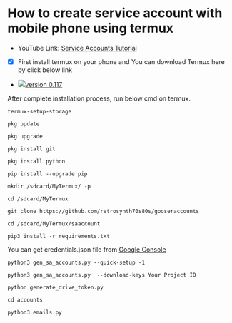 #  How to create service account with mobile phone using termux
- YouTube Link: [Service Accounts Tutorial](https://youtu.be/HzpOwbMHoAY)
- [x] First install termux on your phone and You can download Termux here by click below link
- [![](https://telegra.ph/file/f43e8994a05e1031513c6.png)version 0.117](https://drive.google.com/uc?id=1vi4EoX7m_6rS1WNW17Lur1J0f1Zt1j8o&export=download)

After complete installation process, run below cmd on termux.
```
termux-setup-storage
```
```
pkg update
```
```
pkg upgrade 
```
```
pkg install git
```
```
pkg install python
```
```
pip install --upgrade pip
```
```
mkdir /sdcard/MyTermux/ -p
```
```
cd /sdcard/MyTermux
```
```
git clone https://github.com/retrosynth70s80s/gooseraccounts
```
```
cd /sdcard/MyTermux/saaccount
```
```
pip3 install -r requirements.txt
```
You can get credentials.json file from [Google Console](https://console.cloud.google.com/?pli=1)

```
python3 gen_sa_accounts.py --quick-setup -1
```
```
python3 gen_sa_accounts.py  --download-keys Your Project ID
```

```
python generate_drive_token.py
```
```
cd accounts
```
```
python3 emails.py
```


